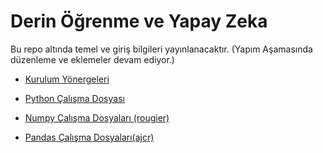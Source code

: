 # Derin Öğrenme ve Yapay Zeka

Bu repo altında temel ve giriş bilgileri yayınlanacaktır. (Yapım Aşamasında düzenleme ve eklemeler devam ediyor.)

* [Kurulum Yönergeleri](https://github.com/metover/Yapay-Zeka/blob/master/Kurulumlar.ipynb)

* [Python Çalışma Dosyası](https://github.com/metover/Yapay-Zeka-Egitimi/blob/master/Python%20Calisma.ipynb)

* [Numpy Çalışma Dosyaları (rougier)](https://github.com/rougier/numpy-100)

* [Pandas Çalışma Dosyaları(ajcr)](https://github.com/ajcr/100-pandas-puzzles)

